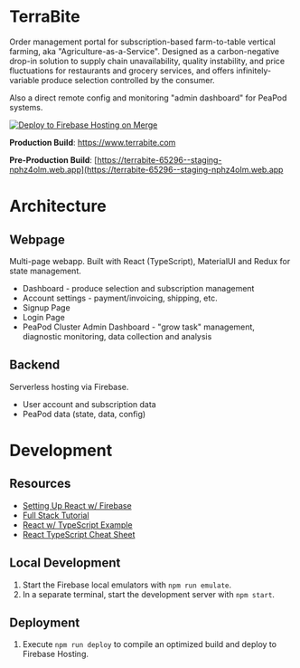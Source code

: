 # TerraBite

Order management portal for subscription-based farm-to-table vertical farming, aka "Agriculture-as-a-Service". Designed as a carbon-negative drop-in solution to supply chain unavailability, quality instability, and price fluctuations for restaurants and grocery services, and offers infinitely-variable produce selection controlled by the consumer.

Also a direct remote config and monitoring "admin dashboard" for PeaPod systems.

[![Deploy to Firebase Hosting on Merge](https://github.com/PeaPodTechnologies/TerraBite/actions/workflows/deploy-master.yml/badge.svg)](https://github.com/PeaPodTechnologies/TerraBite/actions/workflows/deploy-master.yml)

**Production Build**: https://www.terrabite.com

**Pre-Production Build**: [https://terrabite-65296--staging-nphz4olm.web.app](https://terrabite-65296--staging-nphz4olm.web.app

# Architecture

## Webpage

Multi-page webapp. Built with React (TypeScript), MaterialUI and Redux for state management.

- Dashboard - produce selection and subscription management
- Account settings - payment/invoicing, shipping, etc.
- Signup Page
- Login Page
- PeaPod Cluster Admin Dashboard - "grow task" management, diagnostic monitoring, data collection and analysis

## Backend

Serverless hosting via Firebase.

- User account and subscription data
- PeaPod data (state, data, config)

# Development

## Resources

- [Setting Up React w/ Firebase](https://www.youtube.com/watch?v=mwNATxfUsgI)
- [Full Stack Tutorial](https://www.youtube.com/watch?v=m_u6P5k0vP0)
- [React w/ TypeScript Example](https://www.typescriptlang.org/play?jsx=2&esModuleInterop=true&e=196#example/typescript-with-react)
- [React TypeScript Cheat Sheet](https://react-typescript-cheatsheet.netlify.app/)

## Local Development

1. Start the Firebase local emulators with `npm run emulate`.
2. In a separate terminal, start the development server with `npm start`.

## Deployment

1. Execute `npm run deploy` to compile an optimized  build and deploy to Firebase Hosting.
